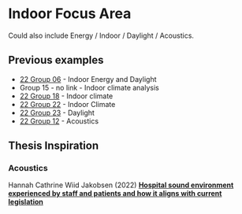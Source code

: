 
# Indoor Focus Area

Could also include Energy / Indoor / Daylight / Acoustics.


## Previous examples

* [22 Group 06](https://github.com/gabrielamiti/BIM) - Indoor Energy and Daylight
* Group 15 - no link - Indoor climate analysis
* [22 Group 18](https://github.com/RikkeKHansen/Markdown-file) - Indoor climate
* [22 Group 22](https://github.com/s183578/41934-Advanced-BIM-Group-22) - Indoor Climate
* [22 Group 23](https://github.com/Enzuesta/41934-Advanced-BIM-Group23) - Daylight
* [22 Group 12](https://github.com/Jubelicool/A1-OpenBimGroup12) - Acoustics

## Thesis Inspiration
### Acoustics
Hannah Cathrine Wiid Jakobsen (2022) [**Hospital sound environment experienced by staff and patients and how it aligns with current legislation**](https://findit.dtu.dk/en/catalog/626d1904580469114609ae7d)

